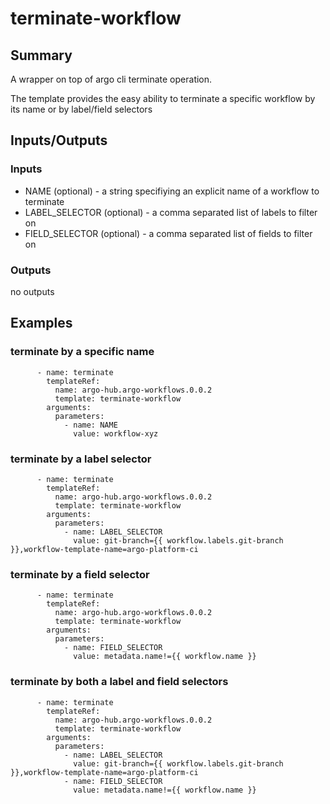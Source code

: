 # terminate-workflow

## Summary
A wrapper on top of argo cli terminate operation.

The template provides the easy ability to terminate a specific workflow by its name or by label/field selectors

## Inputs/Outputs

### Inputs
* NAME (optional) - a string specifiying an explicit name of a workflow to terminate
* LABEL_SELECTOR (optional) - a comma separated list of labels to filter on
* FIELD_SELECTOR (optional) - a comma separated list of fields to filter on

### Outputs
no outputs

## Examples

### terminate by a specific name
```
      - name: terminate
        templateRef:
          name: argo-hub.argo-workflows.0.0.2
          template: terminate-workflow
        arguments:
          parameters:
            - name: NAME
              value: workflow-xyz
```

### terminate by a label selector
```
      - name: terminate
        templateRef:
          name: argo-hub.argo-workflows.0.0.2
          template: terminate-workflow
        arguments:
          parameters:
            - name: LABEL_SELECTOR
              value: git-branch={{ workflow.labels.git-branch }},workflow-template-name=argo-platform-ci
```

### terminate by a field selector
```
      - name: terminate
        templateRef:
          name: argo-hub.argo-workflows.0.0.2
          template: terminate-workflow
        arguments:
          parameters:
            - name: FIELD_SELECTOR
              value: metadata.name!={{ workflow.name }}
```

### terminate by both a label and field selectors
```
      - name: terminate
        templateRef:
          name: argo-hub.argo-workflows.0.0.2
          template: terminate-workflow
        arguments:
          parameters:
            - name: LABEL_SELECTOR
              value: git-branch={{ workflow.labels.git-branch }},workflow-template-name=argo-platform-ci
            - name: FIELD_SELECTOR
              value: metadata.name!={{ workflow.name }}
```
